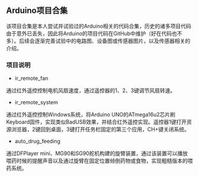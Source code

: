 ## Arduino项目合集

该项目合集是本人尝试并试验过的Arduino相关的代码合集，历史的诸多项目代码由于意外已丢失，因此将Arduino的项目代码在GitHub中维护（好在代码也不多）。后续会逐渐完善试验中的电路图、设备图或传感器图片，以及传感器相关的介绍。

### 项目说明

* ir_remote_fan

通过红外遥控控制电机风扇速度，通过遥控器的1、2、3键调节风扇转速。

* ir_remote_system

通过红外遥控控制Windows系统，将Arduino UNO的ATmega16u2芯片刷Keyboard固件，实现类似BadUSB效果，并结合红外遥控实现。遥控器1键打开资源浏览器，2键回到桌面，3键打开任务栏固定的第三个应用，CH+键关闭系统。

* auto_drug_feeding

通过DFPlayer mini、MG90和SG90舵机构建的旋臂装置，通过该装置可以播放喂药时候的提醒声音以及通过旋臂在固定位置倾倒药物或食物，实现粗糙版本的喂药系统。
